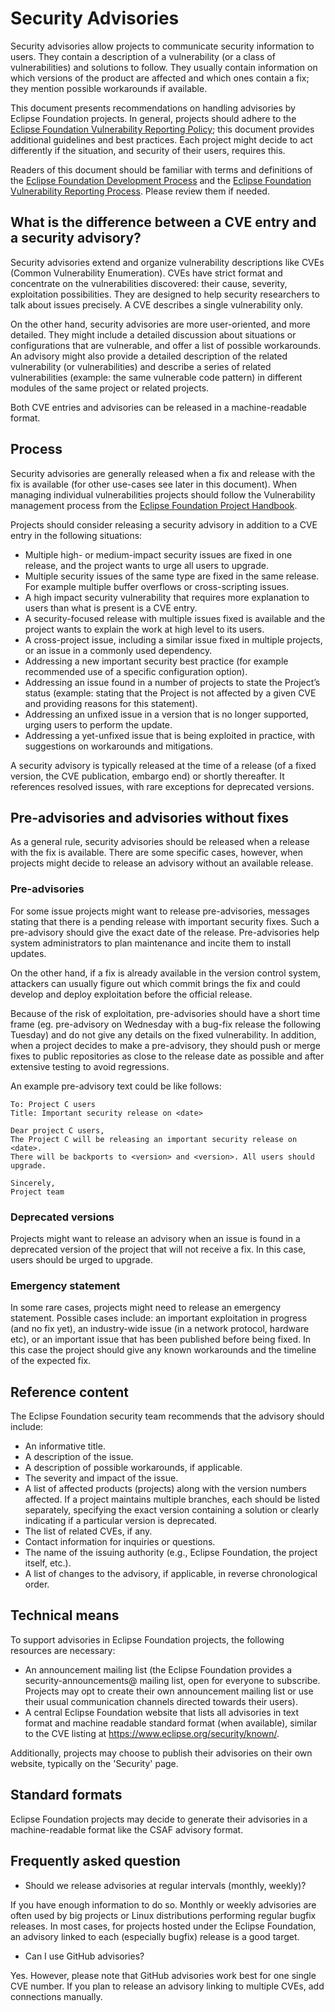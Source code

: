 # Security Advisories

Security advisories allow projects to communicate security information to users. They contain a description of a vulnerability (or a class of vulnerabilities) and solutions to follow. They usually contain information on which versions of the product are affected and which ones contain a fix; they mention possible workarounds if available.

This document presents recommendations on handling advisories by Eclipse Foundation projects. In general, projects should adhere to the [Eclipse Foundation Vulnerability Reporting Policy](https://www.eclipse.org/security/policy/); this document provides additional guidelines and best practices. Each project might decide to act differently if the situation, and security of their users, requires this.

Readers of this document should be familiar with terms and definitions of the [Eclipse Foundation Development Process](https://www.eclipse.org/projects/dev_process) and the [Eclipse Foundation Vulnerability Reporting Process](https://www.eclipse.org/security/policy/). Please review them if needed.

## What is the difference between a CVE entry and a security advisory?

Security advisories extend and organize vulnerability descriptions like CVEs (Common Vulnerability Enumeration). CVEs have strict format and concentrate on the vulnerabilities discovered: their cause, severity, exploitation possibilities. They are designed to help security researchers to talk about issues precisely. A CVE describes a single vulnerability only.

On the other hand, security advisories are more user-oriented, and more detailed. They might include a detailed discussion about situations or configurations that are vulnerable, and offer a list of possible workarounds. An advisory might also provide a detailed description of the related vulnerability (or vulnerabilities) and describe a series of related vulnerabilities (example: the same vulnerable code pattern) in different modules of the same project or related projects.

Both CVE entries and advisories can be released in a machine-readable format.

## Process

Security advisories are generally released when a fix and release with the fix is available (for other use-cases see later in this document).  When managing individual vulnerabilities projects should follow the Vulnerability management process from the [Eclipse Foundation Project Handbook](https://www.eclipse.org/projects/handbook/#vulnerability).

Projects should consider releasing a security advisory in addition to a CVE entry in the following situations:

* Multiple high- or medium-impact security issues are fixed in one release, and the project wants to urge all users to upgrade.
* Multiple security issues of the same type are fixed in the same release. For example multiple buffer overflows or cross-scripting issues.
* A high impact security vulnerability that requires more explanation to users than what is present is a CVE entry.
* A security-focused release with multiple issues fixed is available and the project wants to explain the work at high level to its users.
* A cross-project issue, including a similar issue fixed in multiple projects, or an issue in a commonly used dependency.
* Addressing a new important security best practice (for example recommended use of a specific configuration option).
* Addressing an issue found in a number of projects to state the Project’s status (example: stating that the Project is not affected by a given CVE and providing reasons for this statement).
* Addressing an unfixed issue in a version that is no longer supported, urging users to perform the update.
* Addressing a yet-unfixed issue that is being exploited in practice, with suggestions on workarounds and mitigations.

A security advisory is typically released at the time of a release (of a fixed version, the CVE publication, embargo end) or shortly thereafter. It references resolved issues, with rare exceptions for deprecated versions.

## Pre-advisories and advisories without fixes

As a general rule, security advisories should be released when a release with the fix is available. There are some specific cases, however, when projects might decide to release an advisory without an available release.

### Pre-advisories

For some issue projects might want to release pre-advisories, messages stating that there is a pending release with important security fixes. Such a pre-advisory should give the exact date of the release. Pre-advisories help system administrators to plan maintenance and incite them to install updates.

On the other hand, if a fix is already available in the version control system, attackers can usually figure out which commit brings the fix and could develop and deploy exploitation before the official release.

Because of the risk of exploitation, pre-advisories should have a short time frame (eg. pre-advisory on Wednesday with a bug-fix release the following Tuesday) and do not give any details on the fixed vulnerability. In addition, when a project decides to make a pre-advisory, they should push or merge fixes to public repositories as close to the release date as possible and after extensive testing to avoid regressions.

An example pre-advisory text could be like follows:

    To: Project C users
    Title: Important security release on <date>

    Dear project C users,
    The Project C will be releasing an important security release on <date>.
    There will be backports to <version> and <version>. All users should upgrade.

    Sincerely,
    Project team

### Deprecated versions

Projects might want to release an advisory when an issue is found in a deprecated version of the project that will not receive a fix. In this case, users should be urged to upgrade.

### Emergency statement

In some rare cases, projects might need to release an emergency statement. Possible cases include: an important exploitation in progress (and no fix yet), an industry-wide issue (in a network protocol, hardware etc), or an important issue that has been published before being fixed. In this case the project should give any known workarounds and the timeline of the expected fix.

## Reference content

The Eclipse Foundation security team recommends that the advisory should include:

- An informative title.
- A description of the issue.
- A description of possible workarounds, if applicable.
- The severity and impact of the issue.
- A list of affected products (projects) along with the version numbers affected. If a project maintains multiple branches, each should be listed separately, specifying the exact version containing a solution or clearly indicating if a particular version is deprecated.
- The list of related CVEs, if any.
- Contact information for inquiries or questions.
- The name of the issuing authority (e.g., Eclipse Foundation, the project itself, etc.).
- A list of changes to the advisory, if applicable, in reverse chronological order.

## Technical means

To support advisories in Eclipse Foundation projects, the following resources are necessary:

- An announcement mailing list (the Eclipse Foundation provides a security-announcements@ mailing list, open for everyone to subscribe. Projects may opt to create their own announcement mailing list or use their usual communication channels directed towards their users).
- A central Eclipse Foundation website that lists all advisories in text format and machine readable standard format (when available), similar to the CVE listing at https://www.eclipse.org/security/known/.

Additionally, projects may choose to publish their advisories on their own website, typically on the 'Security' page.

## Standard formats

Eclipse Foundation projects may decide to generate their advisories in a machine-readable format like the CSAF advisory format.

## Frequently asked question

- Should we release advisories at regular intervals (monthly, weekly)?

If you have enough information to do so. Monthly or weekly advisories are often used by big projects or Linux distributions performing regular bugfix releases. In most cases, for projects hosted under the Eclipse Foundation, an advisory linked to each (especially bugfix) release is a good target.

- Can I use GitHub advisories?

Yes. However, please note that GitHub advisories work best for one single CVE number. If you plan to release an advisory linking to multiple CVEs, add connections manually.
